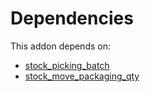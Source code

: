 # Dependencies

This addon depends on:

- [stock_picking_batch](https://github.com/bringout/oca-ocb-warehouse/tree/ffbc26923f1cbb52ea57b79a3bc1781623af2ae9/odoo-bringout-oca-ocb-stock_picking_batch)
- [stock_move_packaging_qty](https://github.com/bringout/oca-workflow-process)
